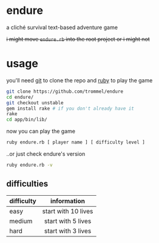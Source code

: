 endure
=====

a cliché survival text-based adventure game

~~i might move `endure.rb` into the root project or i might not~~

usage
=====

you'll need [git](http://git-scm.com/) to clone the repo
and [ruby](https://www.ruby-lang.org/en/) to play the game

```bash
git clone https://github.com/trommel/endure
cd endure/
git checkout unstable
gem install rake # if you don't already have it
rake
cd app/bin/lib/
```

now you can play the game

```bash
ruby endure.rb [ player name ] [ difficulty level ]
```

..or just check endure's version

```bash
ruby endure.rb -v
```

## difficulties


| difficulty                                     | information 
| -----------------------------------------------|:-------------------------:
| easy                                           | start with 10 lives
| medium                                         | start with 5 lives
| hard                                           | start with 3 lives
